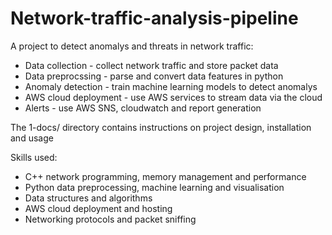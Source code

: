 # Network-traffic-analysis-pipeline

A project to detect anomalys and threats in network traffic:
 - Data collection - collect network traffic and store packet data
 - Data preprocssing - parse and convert data features in python
 - Anomaly detection - train machine learning models to detect anomalys
 - AWS cloud deployment - use AWS services to stream data via the cloud
 - Alerts - use AWS SNS, cloudwatch and report generation

The 1-docs/ directory contains instructions on project design, installation and usage

Skills used:
 - C++ network programming, memory management and performance
 - Python data preprocessing, machine learning and visualisation 
 - Data structures and algorithms
 - AWS cloud deployment and hosting
 - Networking protocols and packet sniffing
